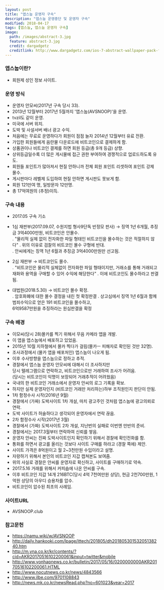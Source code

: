 ```yaml
---
layout: post
title: "앱스눕 운영자 구속"
description: "앱스눕 운영중단 및 운영자 구속"
modified: 2018-04-17
tags: [앱스눕, 앱스눕 운영자 구속]
image:
  path: /images/abstract-3.jpg
  feature: abstract-3.jpg
  credit: dargadgetz
  creditlink: http://www.dargadgetz.com/ios-7-abstract-wallpaper-pack-for-iphone-5-and-ipod-touch-retina/
---
```

### 앱스눕이란?
  - 회원제 성인 정보 사이트.    

### 운영 방식
  - 운영자 안모씨(2017년 구속 당시 33).  
  - 2013년 12월부터 2017년 5월까지 '앱스눕(AVSNOOP)'을 운영.  
  - tvzil도 같이 운영.  
  - 미국에 서버 위치.  
  - 도박 및 사설서버 배너 광고 수익.  
  - 처음에는 무료로 운영하다가 회원이 점점 늘자 2014년 12월부터 유료 전환.   
  - 가입한 회원들에게 음란물 다운로드에 비트코인으로 결제하게 함.  
  - 상품권이나 비트코인 결제를 하면 회원 등급(총 9개 등급) 상향.   
  - 상위등급일수록 더 많은 게시물에 접근 권한 부여하여 경쟁적으로 업로드하도록 유도.    
  - 회원들 포인트가 많아져서 현질 안하니까 전체 회원 포인트 리셋하여 포인트 강제 몰수.  
  - 게시판마다 레벨제 도입하여 현질 안하면 게시판도 못보게 함.  
  - 회원 121만여 명, 일방문자 12만명.  
  - 총 17억여원의 (추정)이득.  

### 구속 내용
  - 2017.05 구속 기소
  - 1심 재판부(2017.09.07, 수원지법 형사9단독 반정모 판사) → 징역 1년 6개월, 추징금 3억4000만원, 비트코인은 안몰수.  
    . "물리적 실체 없이 전자화한 파일 형태인 비트코인을 몰수하는 것은 적절하지 않다"
    . 위의 이유로 검찰의 비트코인 몰수 구형에 반대.  
    . 안씨에게는 징역 1년 6월과 추징금 3억4000만원만 선고됨.   

  - 2심 재판부 → 비트코인도 몰수.  
    . "비트코인은 물리적 실체없이 전자화한 파일 형태이지만,
       거래소를 통해 거래되고 재화와 용역을 구매할 수 있어 수익에 해당한다"
    . 이에 비트코인도 몰수하라고 판결됨.  

  - 대법원(2018.5.30) → 비트코인 몰수 확정.     
    . 암호화폐에 대한 몰수 결정을 내린 첫 확정판결
    . 상고심에서 징역 1년 6월과 함께 범죄수익으로 얻은 191 비트코인을 몰수하고,   
      6억9587만원을 추징하라는 원심판결을 확정    

### 구속 배경
  - 이모씨(당시 28)몰카를 찍기 위해서 무음 카메라 앱을 개발.  
  - 이 앱을 앱스눕에서 배포하고 있었음.  
  - 2015년 10월 지하철에서 몰카 찍다가 걸림(몰카ㅡ 피해자로 확인된 것만 32명).  
  - 조사과정에서 (몰카 앱을 배포처인) 앱스눕이 나오게 됨.   
  - 이후 수사방향을 앱스눕으로 정하고 추적.  
  - 경찰에서 앱스눕 운영자 안모씨에 대해서 더 조사하지만   
    당시 텔레그램으로 연락하고, 비트코인으로만 거래하여 조사가 어려움.  
    (당시는 비트코인이 익명이 보장되어 거래추적이 어려웠음)  
  - 국내의 한 비트코인 거래소에서 운영자 안씨의 로그 기록을 확보.  
  - 하지만 실제 운영자인지 (비트코인 거래만 처리하는)하부 조직원인지 판단이 안됨.  
  - 1차 함정수사 시작(2016년 9월)
  - 경찰에서 (가짜) 도박사이트 1차 개설, 마치 광고주인 것처럼 앱스눕에 광고의뢰로 연락.  
  - 도박 사이트가 허술하다고 생각되어 운영자에서 연락 끊음.  
  - 2차 함정수사 시작(2017년 3월)
  - 경찰에서 (가짜) 도박사이트 2차 개설, 지난번의 실패로 이번엔 만반의 준비.    
  - 경찰에서는 2017.3월부터 연락하여 신뢰를 쌓음.  
  - 운영자 안씨는 진짜 도박사이트인지 확인하기 위해서 경찰에 확인전화를 함.  
  - 통화를 하면서 광고를 올리는 것보다 사이트 구매를 하라고 (경찰 쪽에) 제안.  
  - 사이트 가격은 8억원이고 월 2~3천만원 수입이라고 설명.  
  - 자랑하기 위해서 본인의 비트코인 지갑 캡쳐본도 보여줌.     
  - 위의 사실로 경찰은 안씨를 운영자로 확신하고, 사이트를 구매하기로 약속.     
  - 2017.5.16 거래를 위해서 커피숍에 나온 안씨를 구속.  
  - 이후 비트코인 지갑 14개 216BTC(당시 4억 7천여만원 상당), 현금 2천700만원, 1억원 상당의 아우디 승용차를 압수.
  - 비트코인이 압수된 최초의 사례임.  

### 사이트URL
  - AVSNOOP.club

### 참고문헌
  - https://namu.wiki/w/AVSNOOP  
  - http://daily.hankooki.com/lpage/ittech/201805/dh20180530153205138240.htm
  - http://m.yna.co.kr/kr/contents/?cid=AKR20170516102200061&input=twitter&mobile
  - http://www.yonhapnews.co.kr/bulletin/2017/05/16/0200000000AKR20170516102200061.HTML
  - http://www.nocutnews.co.kr/news/4843566  
  - http://www.ilbe.com/9701108843
  - http://news.mk.co.kr/newsRead.php?no=601023&year=2017  
